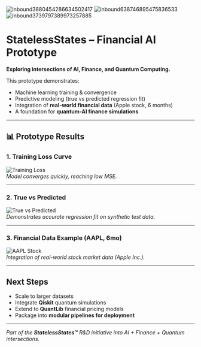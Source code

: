 ![inbound3880454286634502417](https://github.com/user-attachments/assets/f44b0105-459a-4608-9c33-6b06793e344b)
![inbound638746895475836533](https://github.com/user-attachments/assets/43fc245a-c2d0-456a-a845-d3d85df22277)
![inbound3739797389973257885](https://github.com/user-attachments/assets/3f6637ed-0550-4aa7-bd5a-1724160948f0)
# StatelessStates – Financial AI Prototype  

**Exploring intersections of AI, Finance, and Quantum Computing.**  

This prototype demonstrates:  
- Machine learning training & convergence  
- Predictive modeling (true vs predicted regression fit)  
- Integration of **real-world financial data** (Apple stock, 6 months)  
- A foundation for **quantum-AI finance simulations**  

---

## 📊 Prototype Results  

### 1. Training Loss Curve  
![Training Loss](images/training_loss.png)  
*Model converges quickly, reaching low MSE.*  

---

### 2. True vs Predicted  
![True vs Predicted](images/true_vs_predicted.png)  
*Demonstrates accurate regression fit on synthetic test data.*  

---

### 3. Financial Data Example (AAPL, 6mo)  
![AAPL Stock](images/aapl_stock.png)  
*Integration of real-world stock market data (Apple Inc.).*  

---

## Next Steps  
- Scale to larger datasets  
- Integrate **Qiskit** quantum simulations  
- Extend to **QuantLib** financial pricing models  
- Package into **modular pipelines for deployment**  

---

*Part of the **StatelessStates™** R&D initiative into AI + Finance + Quantum intersections.*
